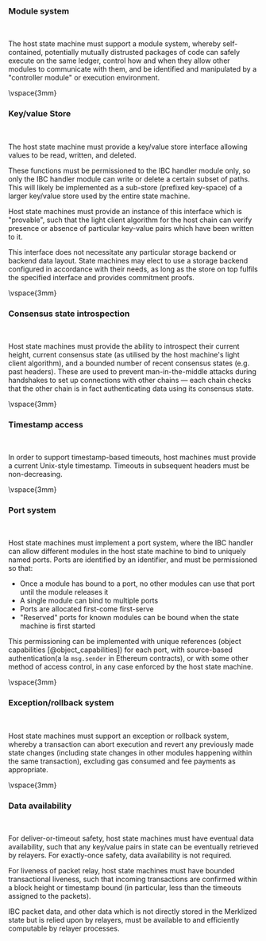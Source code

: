 ### Module system

&nbsp;

The host state machine must support a module system, whereby self-contained, potentially mutually distrusted packages of code can safely execute on the same ledger, control how and when they allow other modules to communicate with them, and be identified and manipulated by a "controller module" or execution environment.

\vspace{3mm}

### Key/value Store

&nbsp;

The host state machine must provide a key/value store interface allowing values to be read, written, and deleted.

These functions must be permissioned to the IBC handler module only, so only the IBC handler module can write or delete a certain subset of paths.
This will likely be implemented as a sub-store (prefixed key-space) of a larger key/value store used by the entire state machine.

Host state machines must provide an instance of this interface which is "provable", such that the light client algorithm for the host chain
can verify presence or absence of particular key-value pairs which have been written to it.

This interface does not necessitate any particular storage backend or backend data layout. State machines may elect to use a storage backend configured in accordance with their needs, as long as the store on top fulfils the specified interface and provides commitment proofs.

\vspace{3mm}

### Consensus state introspection

&nbsp;

Host state machines must provide the ability to introspect their current height, current
consensus state (as utilised by the host machine's light client algorithm), and a bounded
number of recent consensus states (e.g. past headers). These are used to prevent man-in-the-middle
attacks during handshakes to set up connections with other chains — each chain checks that the other
chain is in fact authenticating data using its consensus state.

\vspace{3mm}

### Timestamp access

&nbsp;

In order to support timestamp-based timeouts, host machines must provide a current Unix-style timestamp.
Timeouts in subsequent headers must be non-decreasing.

\vspace{3mm}

### Port system

&nbsp;

Host state machines must implement a port system, where the IBC handler can allow different modules in the host state machine to bind to uniquely named ports. Ports are identified by an identifier, and must be permissioned so that:

- Once a module has bound to a port, no other modules can use that port until the module releases it
- A single module can bind to multiple ports
- Ports are allocated first-come first-serve
- "Reserved" ports for known modules can be bound when the state machine is first started

This permissioning can be implemented with unique references (object capabilities [@object_capabilities]) for each port, with source-based authentication(a la `msg.sender` in Ethereum contracts), or with some other method of access control, in any case enforced by the host state machine.

\vspace{3mm}

### Exception/rollback system

&nbsp;

Host state machines must support an exception or rollback system, whereby a transaction can abort execution and revert any previously made state changes (including state changes in other modules happening within the same transaction), excluding gas consumed and fee payments as appropriate.

\vspace{3mm}

### Data availability

&nbsp;

For deliver-or-timeout safety, host state machines must have eventual data availability, such that any key/value pairs in state can be eventually retrieved by relayers. For exactly-once safety, data availability is not required.

For liveness of packet relay, host state machines must have bounded transactional liveness, such that incoming transactions are confirmed within a block height or timestamp bound (in particular, less than the timeouts assigned to the packets).

IBC packet data, and other data which is not directly stored in the Merklized state but is relied upon by relayers, must be available to and efficiently computable by relayer processes.
